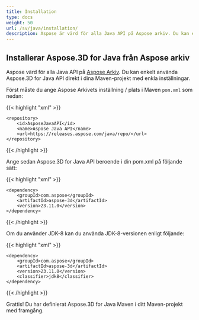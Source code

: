 ```yaml
---
title: Installation
type: docs
weight: 50
url: /sv/java/installation/
description: Aspose är värd för alla Java API på Aspose arkiv. Du kan enkelt använda Aspose.3D for Java API direkt i dina Maven-projekt med enkla inställningar.
---
```

##  **Installerar Aspose.3D for Java från Aspose arkiv**
Aspose värd för alla Java API på [Aspose Arkiv](https://releases.aspose.com/java/repo/com/aspose/aspose-3d/). Du kan enkelt använda Aspose.3D for Java API direkt i dina Maven-projekt med enkla inställningar.

Först måste du ange Aspose Arkivets inställning / plats i Maven `pom.xml` som nedan:

{{< highlight "xml" >}}

 <repositories>

    <repository>
        <id>AsposeJavaAPI</id>
        <name>Aspose Java API</name>
        <url>https://releases.aspose.com/java/repo/</url>
    </repository>

</repositories>

{{< /highlight >}}

Ange sedan Aspose.3D for Java API beroende i din pom.xml på följande sätt:

{{< highlight "xml" >}}

 <dependencies>

    <dependency>
        <groupId>com.aspose</groupId>
        <artifactId>aspose-3d</artifactId>
        <version>23.11.0</version>
    </dependency>

</dependencies>

{{< /highlight >}}


Om du använder JDK-8 kan du använda JDK-8-versionen enligt följande:

{{< highlight "xml" >}}

 <dependencies>

    <dependency>
        <groupId>com.aspose</groupId>
        <artifactId>aspose-3d</artifactId>
        <version>23.11.0</version>
        <classifier>jdk8</classifier>
    </dependency>

</dependencies>

{{< /highlight >}}

Grattis! Du har definierat Aspose.3D for Java Maven i ditt Maven-projekt med framgång.
